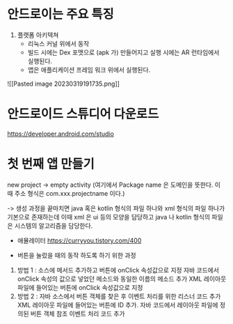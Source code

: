 # 안드로이는 주요 특징

1. 플랫폼 아키텍쳐
	- 리눅스 커널 위에서 동작
	- 빌드 시에는 Dex 포맷으로 (apk 가) 만들어지고 실행 시에는 AR 런타임에서 실행된다.
	- 앱은 애플리케이션 프레임 워크 위에서 실행된다.

![[Pasted image 20230319191735.png]]

# 안드로이드 스튜디어 다운로드

https://developer.android.com/studio

# 첫 번째 앱 만들기

new project -> empty activity (여기에서 Package name 은 도메인을 뜻한다. 이 때 주소 형식은 com.xxx.projectname 이다.)

-> 생성 과정을 끝마치면 java 혹은 kotlin 형식의 파일 하나와 xml 형식의 파일 하나가 기본으로 존재하는데 이때 xml 은 ui 등의 모양을 담당하고 java 나 kotlin 형식의 파일은 시스템의 알고리즘을 담당한다.

- 애뮬레이터
	https://curryyou.tistory.com/400

- 버튼을 눌렀을 때의 동작 하도록 하기 위한 과정
1. 방법 1 : 소스에 메서드 추가하고 버튼에 onClick 속성값으로 지정
	자바 코드에서 onClick 속성의 값으로 넣었던 메소드와 동일한 이름의 메소드 추가
	XML 레이아웃 파일에 들어있는 버튼에 onClick 속성값으로 지정
2. 방법 2 : 자바 소스에서 버튼 객체를 찾은 후 이벤트 처리를 위한 리스너 코드 추가
	XML 레이아웃 파일에 들어있는 버튼에 ID 추가.
	자바 코드에서 레이아웃 파일에 정의된 버튼 객체 참조
	이벤트 처리 코드 추가

